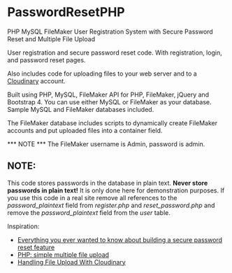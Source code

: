 # PasswordResetPHP
PHP MySQL FileMaker User Registration System with Secure Password Reset and Multiple File Upload

User registration and secure password reset code.
With registration, login, and password reset pages.

Also includes code for uploading files to your web server and to a <a href="https://cloudinary.com/">Cloudinary</a> account.

Built using PHP, MySQL, FileMaker API for PHP, FileMaker, jQuery and Bootstrap 4.
You can use either MySQL or FileMaker as your database. Sample MySQL and FileMaker databases included.

The FileMaker database includes scripts to dynamically create FileMaker accounts and put uploaded files into a container field.


*** NOTE ***
The FileMaker username is Admin, password is admin.

 
<h2>NOTE:</h2> 
This code stores passwords in the database in plain text. <strong>Never store passwords in plain text!</strong> It is only done here for demonstration purposes. If you use this code in a real site remove all references to the <em>password_plaintext</em> field from <em>register.php</em> and <em>reset_password.php</em> and remove the <em>password_plaintext</em> field from the <em>user</em> table.

Inspiration:
<ul>
<li><a href="https://www.troyhunt.com/everything-you-ever-wanted-to-know/" target="_blank">Everything you ever wanted to know about building a secure password reset feature</a></li>

<li><a href="https://gist.github.com/N-Porsh/7766039">PHP: simple multiple file upload</a></li>

<li><a href="https://cloudinary.com/blog/file_upload_with_php#handling_file_upload_with_cloudinary
">Handling File Upload With Cloudinary</a></li>
</ul>
